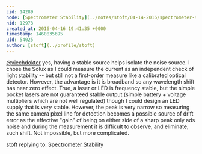 ```yaml
---
cid: 14289
node: [Spectrometer Stability](../notes/stoft/04-14-2016/spectrometer-stability)
nid: 12973
created_at: 2016-04-16 19:41:35 +0000
timestamp: 1460835695
uid: 54025
author: [stoft](../profile/stoft)
---
```


[@viechdokter](/profile/viechdokter) yes, having a stable source helps isolate the noise source. I chose the Solux as I could measure the current as an independent check of light stability -- but still not a first-order measure like a calibrated optical detector. However, the advantage is it is broadband so any wavelength shift has near zero effect. True, a laser or LED is frequency stable, but the simple pocket lasers are not guaranteed stable output (simple battery + voltage multipliers which are not well regulated) though I could design an LED supply that is very stable. However, the peak is very narrow so measuring the same camera pixel line for detection becomes a possible source of drift error as the effective "gain" of being on either side of a sharp peak only ads noise and during the measurement it is difficult to observe, and eliminate, such shift. Not impossible, but more complicated.

[stoft](../profile/stoft) replying to: [Spectrometer Stability](../notes/stoft/04-14-2016/spectrometer-stability)

